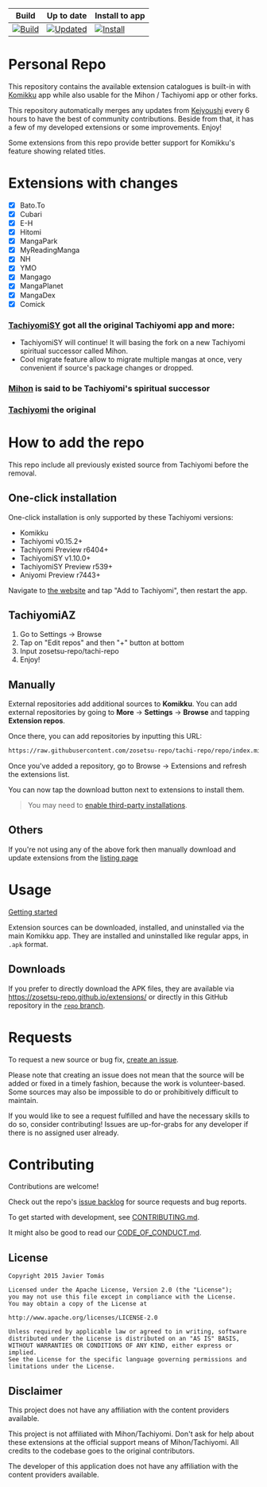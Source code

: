 | Build | Up to date | Install to app |
|-------|------------|----------------|
| [![Build](https://github.com/kana-shii/tachiyomi-extensions/actions/workflows/build_push.yml/badge.svg)](https://github.com/kana-shii/tachiyomi-extensions/actions/workflows/build_push.yml) | [![Updated](https://img.shields.io/github/actions/workflow/status/kana-shii/tachiyomi-extensions/auto_cherry_pick.yml?label=Updated&labelColor=27303D)](https://github.com/kana-shii/tachiyomi-extensions/actions/workflows/auto_cherry_pick.yml) | [![Install](https://img.shields.io/badge/Click%20here%20to%20install%20repo-gray?style=flat&labelColor=red)](https://intradeus.github.io/http-protocol-redirector/?r=tachiyomi://add-repo?url=https://raw.githubusercontent.com/kana-shii/manga-repo/repo/index.min.json) |

# Personal Repo
This repository contains the available extension catalogues is built-in with [Komikku](https://github.com/komikku-app/komikku) app while also usable for the Mihon / Tachiyomi app or other forks.

This repository automatically merges any updates from [Keiyoushi](https://github.com/keiyoushi/extensions-source) every 6 hours to have the best of community contributions. Beside from that, it has a few of my developed extensions or some improvements. Enjoy!

Some extensions from this repo provide better support for Komikku's feature showing related titles.

# Extensions with changes

- [x] Bato.To
- [x] Cubari
- [x] E-H
- [x] Hitomi
- [x] MangaPark
- [x] MyReadingManga
- [x] NH
- [x] YMO
- [x] Mangago
- [X] MangaPlanet
- [X] MangaDex
- [X] Comick

### [TachiyomiSY](https://github.com/jobobby04/TachiyomiSY) got all the original Tachiyomi app and more:
* TachiyomiSY will continue! It will basing the fork on a new Tachiyomi spiritual successor called Mihon.
* Cool migrate feature allow to migrate multiple mangas at once, very convenient if source's package changes or dropped.

### [Mihon](https://github.com/mihonapp/mihon) is said to be Tachiyomi's spiritual successor

### [Tachiyomi](https://github.com/tachiyomiorg/TachiyomiSY) the original

# How to add the repo
This repo include all previously existed source from Tachiyomi before the removal.

## One-click installation
One-click installation is only supported by these Tachiyomi versions:
* Komikku
* Tachiyomi v0.15.2+
* Tachiyomi Preview r6404+
* TachiyomiSY v1.10.0+
* TachiyomiSY Preview r539+
* Aniyomi Preview r7443+

Navigate to [the website](https://zosetsu-repo.github.io/) and tap "Add to Tachiyomi", then restart the app.

## TachiyomiAZ
1. Go to Settings → Browse
2. Tap on "Edit repos" and then "+" button at bottom
3. Input zosetsu-repo/tachi-repo
4. Enjoy!

## Manually
External repositories add additional sources to **Komikku**. You can add external repositories by going to **More** -> **Settings** -> **Browse** and tapping **Extension repos**.

Once there, you can add repositories by inputting this URL:

```html
https://raw.githubusercontent.com/zosetsu-repo/tachi-repo/repo/index.min.json
```

Once you've added a repository, go to Browse -> Extensions and refresh the extensions list.

You can now tap the download button next to extensions to install them.

> You may need to [enable third-party installations](https://komikku-app.github.io/docs/faq/browse/extensions#enabling-third-party-installations).

## Others
If you're not using any of the above fork then manually download and update extensions from the [listing page](https://zosetsu-repo.github.io/extensions/)


# Usage

[Getting started](https://zosetsu-repo.github.io/docs/guides/getting-started#adding-the-extension-repo)

Extension sources can be downloaded, installed, and uninstalled via the main Komikku app. They are installed and uninstalled like regular apps, in `.apk` format.

## Downloads

If you prefer to directly download the APK files, they are available via https://zosetsu-repo.github.io/extensions/ or directly in this GitHub repository in the [`repo` branch](https://github.com/zosetsu-repo/tachi-repo/tree/repo/apk).

# Requests

To request a new source or bug fix, [create an issue](https://github.com/zosetsu-repo/tachiyomi-extensions/issues/new/choose).

Please note that creating an issue does not mean that the source will be added or fixed in a timely
fashion, because the work is volunteer-based. Some sources may also be impossible to do or prohibitively
difficult to maintain.

If you would like to see a request fulfilled and have the necessary skills to do so, consider contributing!
Issues are up-for-grabs for any developer if there is no assigned user already.

# Contributing

Contributions are welcome!

Check out the repo's [issue backlog](https://github.com/zosetsu-repo/tachiyomi-extensions/issues) for source requests and bug reports.

To get started with development, see [CONTRIBUTING.md](./CONTRIBUTING.md).

It might also be good to read our [CODE_OF_CONDUCT.md](./CODE_OF_CONDUCT.md).

## License

    Copyright 2015 Javier Tomás

    Licensed under the Apache License, Version 2.0 (the "License");
    you may not use this file except in compliance with the License.
    You may obtain a copy of the License at

    http://www.apache.org/licenses/LICENSE-2.0

    Unless required by applicable law or agreed to in writing, software
    distributed under the License is distributed on an "AS IS" BASIS,
    WITHOUT WARRANTIES OR CONDITIONS OF ANY KIND, either express or implied.
    See the License for the specific language governing permissions and
    limitations under the License.

## Disclaimer

This project does not have any affiliation with the content providers available.

This project is not affiliated with Mihon/Tachiyomi. Don't ask for help about these extensions at the
official support means of Mihon/Tachiyomi. All credits to the codebase goes to the original contributors.

The developer of this application does not have any affiliation with the content providers available.
